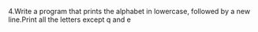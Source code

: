 4.Write a program that prints the alphabet in lowercase, followed by a new line.Print all the letters except q and e
